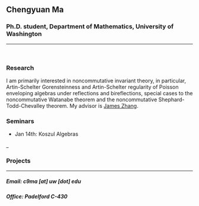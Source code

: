 ## Chengyuan Ma

### Ph.D. student, Department of Mathematics, University of Washington

---

<br>

### Research

I am primarily interested in noncommutative invariant theory, in particular, Artin-Schelter Gorensteinness and Artin-Schelter regularity of Poisson enveloping algebras under reflections and bireflections, special cases to the noncommutative Watanabe theorem and the noncommutative Shephard-Todd-Chevalley theorem. My advisor is [James Zhang](https://math.washington.edu/people/james-zhang).

### Seminars
- Jan 14th: Koszul Algebras

_ 

### Projects

---

##### Email: c9ma [at] uw [dot] edu
##### Office: Padelford C-430
